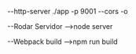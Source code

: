 --http-server ./app -p 9001 --cors -o

--Rodar Servidor
-->node server

--Webpack build
-->npm run build